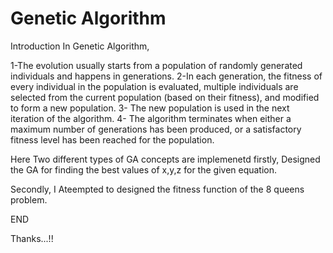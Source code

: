 # Genetic Algorithm
Introduction
In Genetic Algorithm,

1-The evolution usually starts from a population of randomly generated individuals and happens in generations. 
2-In each generation, the fitness of every individual in the population is evaluated, multiple
individuals are selected from the current population (based on their fitness), and modified
to form a new population.
3- The new population is used in the next iteration of the algorithm. 
4- The algorithm terminates when either a maximum number of generations has been
produced, or a satisfactory fitness level has been reached for the population.



Here Two different types of GA concepts are implemenetd 
firstly,
    Designed the GA for finding the best values of x,y,z for the given equation.

Secondly,
  I Ateempted to designed the fitness function of the 8 queens problem.




END


Thanks...!!
